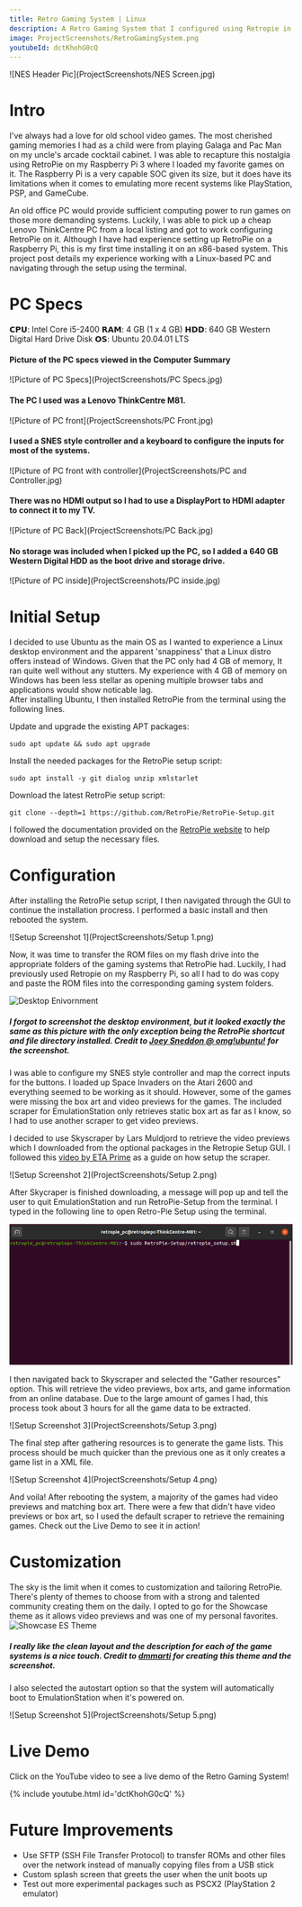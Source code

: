 ```yaml
---
title: Retro Gaming System | Linux
description: A Retro Gaming System that I configured using Retropie in Ubuntu 20.04.01 LTS.
image: ProjectScreenshots/RetroGamingSystem.png
youtubeId: dctKhohG0cQ                                      
---
```


<link rel="stylesheet" type="text/css" href="video-embed.css">

![NES Header Pic](ProjectScreenshots/NES Screen.jpg)<br>

# Intro
I've always had a love for old school video games. The most cherished gaming memories I had as a child were from playing Galaga and Pac Man on my uncle's arcade cocktail cabinet. I was able to recapture this nostalgia using RetroPie on my Raspberry Pi 3 where I loaded my favorite games on it. The Raspberry Pi is a very capable SOC given its size, but it does have its limitations when it comes to emulating more recent systems like PlayStation, PSP, and GameCube. 

An old office PC would provide sufficient computing power to run games on those more demanding systems. Luckily, I was able to pick up a cheap Lenovo ThinkCentre PC from a local listing and got to work configuring RetroPie on it. Although I have had experience setting up RetroPie on a Raspberry Pi, this is my first time installing it on an x86-based system. This project post details my experience working with a Linux-based PC and navigating through the setup using the terminal.

# PC Specs
𝗖𝗣𝗨:  Intel Core i5-2400 
𝗥𝗔𝗠: 4 GB (1 x 4 GB)
𝗛𝗗𝗗: 640 GB Western Digital Hard Drive Disk
𝗢𝗦: Ubuntu 20.04.01 LTS

#### Picture of the PC specs viewed in the Computer Summary
![Picture of PC Specs](ProjectScreenshots/PC Specs.jpg)<br>

#### The PC I used was a Lenovo ThinkCentre M81.
![Picture  of PC front](ProjectScreenshots/PC Front.jpg)<br>

#### I used a SNES style controller and a keyboard to configure the inputs for most of the systems. 
![Picture  of PC front with controller](ProjectScreenshots/PC and Controller.jpg)<br>

#### There was no HDMI output so I had to use a DisplayPort to HDMI adapter to connect it to my TV.
![Picture of PC Back](ProjectScreenshots/PC Back.jpg)<br>

#### No storage was included when I picked up the PC, so I added a 640 GB Western Digital HDD as the boot drive and storage drive.
![Picture of PC inside](ProjectScreenshots/PC inside.jpg)<br>

# Initial Setup
I decided to use Ubuntu as the main OS as I wanted to experience a Linux desktop environment and the apparent 'snappiness' that a Linux distro offers instead of Windows. Given that the PC only had 4 GB of memory, It ran quite well without any stutters. My experience with 4 GB of memory on Windows has been less stellar as opening multiple browser tabs and applications would show noticable lag.  
After installing Ubuntu, I then installed RetroPie from the terminal using the following lines.

Update and upgrade the existing APT packages:

```
sudo apt update && sudo apt upgrade

```

Install the needed packages for the RetroPie setup script:

```
sudo apt install -y git dialog unzip xmlstarlet
```
Download the latest RetroPie setup script:

```
git clone --depth=1 https://github.com/RetroPie/RetroPie-Setup.git
```

I followed the documentation provided on the [RetroPie website](https://retropie.org.uk/docs/Debian/) to help download and setup the necessary files. 

# Configuration 
After installing the RetroPie setup script, I then navigated through the GUI to continue the installation procress. I performed a basic install and then rebooted the system.

![Setup Screenshot 1](ProjectScreenshots/Setup 1.png)<br>

Now, it was time to transfer the ROM files on my flash drive into the appropriate folders of the gaming systems that RetroPie had. Luckily, I had previously used Retropie on my Raspberry Pi, so all I had to do was copy and paste the ROM files into the corresponding gaming system folders.  

![Desktop Enivornment](https://149366088.v2.pressablecdn.com/wp-content/uploads/2020/04/ubuntu-20.04-desktop-screenshot-768x432.jpg)<br>

##### I forgot to screenshot the desktop environment, but it looked exactly the same as this picture with the only exception being the RetroPie shortcut and file directory installed. Credit to [Joey Sneddon @ omg!ubuntu!](https://www.omgubuntu.co.uk/2019/10/ubuntu-20-04-release-features) for the screenshot. 

I was able to configure my SNES style controller and map the correct inputs for the buttons. I loaded up Space Invaders on the Atari 2600 and everything seemed to be working as it should. However, some of the games were missing the box art and video previews for the games. The included scraper for EmulationStation only retrieves static box art as far as I know, so I had to use another scraper to get video previews. 

I decided to use Skyscraper by Lars Muldjord to retrieve the video previews which I downloaded from the optional packages in the Retropie Setup GUI. I followed this [video by ETA Prime](https://youtu.be/CF8BaAU-Wds) as a guide on how setup the scraper.

![Setup Screenshot 2](ProjectScreenshots/Setup 2.png)<br>

After Skycraper is finished downloading, a message will pop up and tell the user to quit EmulationStation and run RetroPie-Setup from the terminal. I typed in the following line to open Retro-Pie Setup using the terminal.

![Terminal](ProjectScreenshots/Terminal.png)<br>

I then navigated back to Skyscraper and selected the "Gather resources" option. This will retrieve the video previews, box arts, and game information from an online database.  Due to the large amount of games I had, this process took about 3 hours for all the game data to be extracted. 

![Setup Screenshot 3](ProjectScreenshots/Setup 3.png)<br>

The final step after gathering resources is to generate the game lists. This process should be much quicker than the previous one as it only creates a game list in a XML file. 

![Setup Screenshot 4](ProjectScreenshots/Setup 4.png)<br>

And voila! After rebooting the system, a majority of the games had video previews and matching box art. There were a few that didn't have video previews or box art, so I used the default scraper to retrieve the remaining games. Check out the Live Demo to see it in action!

# Customization
The sky is the limit when it comes to customization and tailoring RetroPie. There's plenty of themes to choose from with a strong and talented community creating them on the daily. I opted to go for the Showcase theme as it allows video previews and was one of my personal favorites. 
![Showcase ES Theme](https://retropie.org.uk/forum/assets/uploads/files/1500497478398-demo001.jpg)
##### I really like the clean layout and the description for each of the game systems is a nice touch. Credit to [dmmarti](https://retropie.org.uk/forum/topic/11723/new-theme-showcase-now-released)  for creating this theme and the screenshot. 

I also selected the autostart option so that the system will automatically boot to EmulationStation when it's powered on.

![Setup Screenshot 5](ProjectScreenshots/Setup 5.png)<br>
 
# Live Demo
Click on the YouTube video to see a live demo of the Retro Gaming System!

{% include youtube.html id='dctKhohG0cQ' %}

# Future Improvements

* Use SFTP (SSH File Transfer Protocol) to transfer ROMs and other files over the network instead of manually copying files from a USB stick
* Custom splash screen that greets the user when the unit boots up
* Test out more experimental packages such as PSCX2 (PlayStation 2 emulator)
